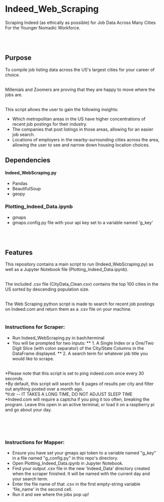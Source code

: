 # Indeed_Web_Scraping
Scraping Indeed (as ethically as possible) for Job Data Across Many Cities For the Younger Nomadic Workforce.

<br></br>

## Purpose
To compile job listing data across the US's largest cities for your career of choice.<br></br>

Millenials and Zoomers are proving that they are happy to move where the jobs are.<br></br>

This script allows the user to gain the following insights:
* Which metropolitan areas in the US have higher concentrations of recent job postings for their industry.
* The companies that post listings in those areas, allowing for an easier job search.
* Locations of employers in the nearby-surrounding cities across the area, allowing the user to see and narrow down housing location choices.



## Dependencies 
#### Indeed_WebScraping.py
* Pandas
* BeautifulSoup
* geopy

### Plotting_Indeed_Data.ipynb
* gmaps
* gmaps.config.py file with your api key set to a variable named 'g_key'

<br></br>
## Features
This repository contains a main script to run (Indeed_WebScraping.py) as well as a Jupyter Notebook file (Plotting_Indeed_Data.ipynb).<br></br>

The included .csv file (CityData_Clean.csv) contains the top 100 cities in the US sorted by descending population size.<br></br>


The Web Scraping python script is made to search for recent job postings on Indeed.com and return them as a .csv file on your machine.<br></br>

### Instructions for Scraper:
* Run Indeed_WebScraping.py in bash/terminal
* You will be prompted for two inputs:
** 1. A Single Index or a One/Two Digit Slice (with colon separator) of the City/State Columns in the DataFrame displayed.
** 2. A search term for whatever job title you would like to scrape.
<br></br>

*Please note that this script is set to ping indeed.com once every 30 seconds.<br>
*By default, this script will search for 8 pages of results per city and filter out anything posted over a month ago.<br>
*tl:dr -- IT TAKES A LONG TIME, DO NOT ADJUST SLEEP TIME<br>
*Indeed.com will require a captcha if you ping it too often, breaking the program. Leave this open in an active terminal, or load it on a raspberry pi and go about your day.
<br></br>

<br></br>


### Instructions for Mapper:
* Ensure you have set your gmaps api token to a variable named "g_key" in a file named "g_config.py" in this repo's directory.
* Open Plotting_Indeed_Data.ipynb in Jupyter Notebook.
* Find your output .csv file in the new 'Indeed_Data' directory created when the scraper finished. It will be named with the current day and your search term.
* Enter the file name of that .csv in the first empty-string variable 'file_name' in the second cell.
* Run it and see where the jobs pop up!





